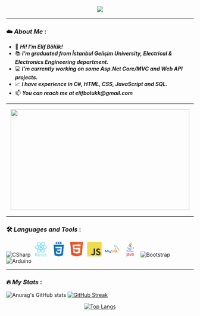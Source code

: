 <div id="header" align="center">
  <img src="https://media.giphy.com/media/SUcApSWjPwQMARvcM8/giphy.gif" width="100"/>
</div>

---

### :cloud: _About Me_ :
- 👋 **_Hi! I’m Elif Bölük!_**
- 📚 **_I’m graduated from İstanbul Gelişim University, Electrical & Electronics Engineering department._**
- 💻 **_I’m currently working on some Asp.Net Core/MVC and Web API projects._**
- 📈 **_I have experience in C#, HTML, CSS, JavaScript and SQL._**
- 📫 **_You can reach me at elifbolukk@gmail.com_**  


---

<div align="center">
  <img src="https://media.giphy.com/media/L1R1tvI9svkIWwpVYr/giphy.gif" width="480" height="270" frameBorder="0" />
</div>

---  
  
  
  


### :hammer_and_wrench: _Languages and Tools_ :

<div>
  <img src="https://cdn.jsdelivr.net/gh/devicons/devicon/icons/csharp/csharp-original.svg" title="CSharp" alt="CSharp" width="40" height="40"/>&nbsp;
  <img src="https://github.com/devicons/devicon/blob/master/icons/react/react-original-wordmark.svg" title="React" alt="React" width="40" height="40"/>&nbsp;
  <img src="https://github.com/devicons/devicon/blob/master/icons/css3/css3-plain-wordmark.svg"  title="CSS3" alt="CSS" width="40" height="40"/>&nbsp;
  <img src="https://github.com/devicons/devicon/blob/master/icons/html5/html5-original.svg" title="HTML5" alt="HTML" width="40" height="40"/>&nbsp;
  <img src="https://github.com/devicons/devicon/blob/master/icons/javascript/javascript-original.svg" title="JavaScript" alt="JavaScript" width="40" height="40"/>&nbsp;
  <img src="https://github.com/devicons/devicon/blob/master/icons/mysql/mysql-original-wordmark.svg" title="MySQL"  alt="MySQL" width="40" height="40"/>&nbsp;
  <img src="https://github.com/devicons/devicon/blob/master/icons/java/java-original-wordmark.svg" title="Java" alt="Java" width="40" height="40"/>&nbsp;
  <img src="https://cdn.jsdelivr.net/gh/devicons/devicon/icons/bootstrap/bootstrap-original-wordmark.svg" title="Bootstrap" alt="Bootstrap" width="40" height="40"/>&nbsp;
  <img src="https://cdn.jsdelivr.net/gh/devicons/devicon/icons/arduino/arduino-original-wordmark.svg" title="Arduino" alt="Arduino" width="40" height="40"/>&nbsp;
</div>

---


### :fire: _My Stats_ :


![Anurag's GitHub stats](https://github-readme-stats.vercel.app/api?username=elifboluk&show_icons=false&theme=vision-friendly-dark&hide_rank)
[![GitHub Streak](http://github-readme-streak-stats.herokuapp.com?user=elifboluk&theme=vision-friendly-dark&show_icons=false&hide_rank)](https://git.io/streak-stats)


<div align="center">

  [![Top Langs](https://github-readme-stats.vercel.app/api/top-langs/?username=elifboluk&layout=compact&theme=vision-friendly-dark)](https://github.com/anuraghazra/github-readme-stats)

</div>



<!--
**elifboluk/elifboluk** is a ✨ _special_ ✨ repository because its `README.md` (this file) appears on your GitHub profile.

Here are some ideas to get you started:


-->
